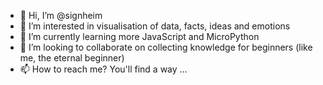 - 👋 Hi, I’m @signheim
- 👀 I’m interested in visualisation of data, facts, ideas and emotions
- 🌱 I’m currently learning more JavaScript and MicroPython
- 💞️ I’m looking to collaborate on collecting knowledge for beginners (like me, the eternal beginner)
- 📫 How to reach me? You'll find a way ...

<!---
signheim/signheim is a ✨ special ✨ repository because its `README.md` (this file) appears on your GitHub profile.
You can click the Preview link to take a look at your changes.
--->
